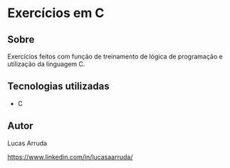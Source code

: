 # Exercícios em C


## Sobre
Exercícios feitos com função de treinamento de lógica de programação e utilização da linguagem C.


## Tecnologias utilizadas
- C

## Autor

Lucas Arruda

https://www.linkedin.com/in/lucasaarruda/

